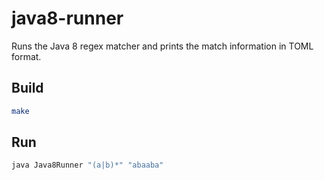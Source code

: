 # java8-runner

Runs the Java 8 regex matcher and prints the match information in TOML format.

## Build

```bash
make
```

## Run

```bash
java Java8Runner "(a|b)*" "abaaba"
```
